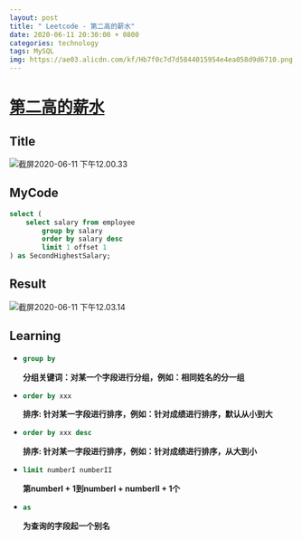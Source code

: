 ```yaml
---
layout: post
title: " Leetcode - 第二高的薪水"
date: 2020-06-11 20:30:00 + 0800
categories: technology
tags: MySQL
img: https://ae03.alicdn.com/kf/Hb7f0c7d7d5844015954e4ea058d9d6710.png
---
```

# [第二高的薪水](https://leetcode-cn.com/problems/second-highest-salary/)

## Title

![截屏2020-06-11 下午12.00.33](https://tva1.sinaimg.cn/large/007S8ZIlly1gfo7seqixlj30p60ro770.jpg)



## MyCode

```sql
select (
    select salary from employee 
    	group by salary 
    	order by salary desc  
    	limit 1 offset 1
) as SecondHighestSalary;
```

## Result

![截屏2020-06-11 下午12.03.14](https://tva1.sinaimg.cn/large/007S8ZIlly1gfo7v7x7iuj30rg0cwjss.jpg)

## Learning



* ```sql
  group by
  ```

  **分组关键词：对某一个字段进行分组，例如：相同姓名的分一组**

* ```sql
  order by xxx
  ```

  **排序: 针对某一字段进行排序，例如：针对成绩进行排序，默认从小到大**

* ```sql
  order by xxx desc
  ```

  **排序: 针对某一字段进行排序，例如：针对成绩进行排序，从大到小**

* ```sql
  limit numberI numberII
  ```
  
  **第numberI + 1到numberI + numberII + 1个**


* ```sql
  as
  ```
  
  **为查询的字段起一个别名**





